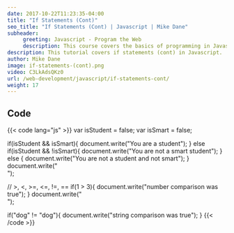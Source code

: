 ```yaml
---
date: 2017-10-22T11:23:35-04:00
title: "If Statements (Cont)"
seo_title: "If Statements (Cont) | Javascript | Mike Dane"
subheader:
     greeting: Javascript - Program the Web
     description: This course covers the basics of programming in Javascript. Work your way through the videos and we'll teach you everything you need to know to make your website more responsive!
description: This tutorial covers if statements (cont) in Javascript.
author: Mike Dane
image: if-statements-(cont).png
video: C3LkAdsQKz0
url: /web-development/javascript/if-statements-cont/
weight: 17
---
```


## Code

{{< code lang="js" >}}
var isStudent = false;
var isSmart = false;

if(isStudent && isSmart){
     document.write("You are a student");
} else if(isStudent && !isSmart){
     document.write("You are not a smart student");
} else {
     document.write("You are not a student and not smart");
}
document.write("<br>");

// >, <, >=, <=, !=, ==
if(1 > 3){
     document.write("number comparison was true");
}
document.write("<br>");

if("dog" != "dog"){
     document.write("string comparison was true");
}
{{< /code >}}
